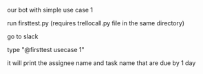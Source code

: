 our bot with simple use case 1

run firsttest.py (requires trellocall.py file in the same directory)

go to slack

type "@firsttest usecase 1"

it will print the assignee name and task name that are due by 1 day
